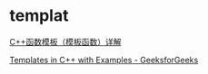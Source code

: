 # templat

[C++函数模板（模板函数）详解](http://c.biancheng.net/view/315.html)

[Templates in C++ with Examples - GeeksforGeeks](https://www.geeksforgeeks.org/templates-cpp/)